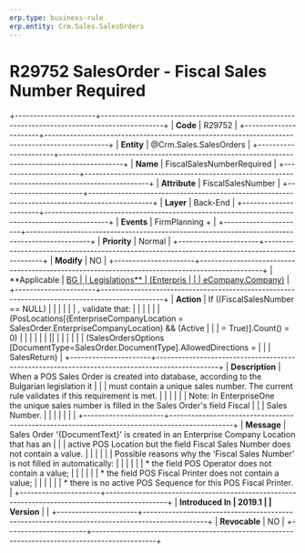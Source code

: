 ```yaml
---
erp.type: business-rule
erp.entity: Crm.Sales.SalesOrders
---
```


# R29752 SalesOrder - Fiscal Sales Number Required
+----------------------+-----------------------------------------------------------------------------------------------+
| **Code**             | R29752                                                                                        |
+----------------------+-----------------------------------------------------------------------------------------------+
| **Entity**           | @Crm.Sales.SalesOrders                                                                                    |
+----------------------+-----------------------------------------------------------------------------------------------+
| **Name**             | FiscalSalesNumberRequired                                                                     |
+----------------------+-----------------------------------------------------------------------------------------------+
| **Attribute**        | FiscalSalesNumber                                                                             |
+----------------------+-----------------------------------------------------------------------------------------------+
| **Layer**            | Back-End                                                                                      |
+----------------------+-----------------------------------------------------------------------------------------------+
| **Events**           | FirmPlanning +                                                                                |
+----------------------+-----------------------------------------------------------------------------------------------+
| **Priority**         | Normal                                                                                        |
+----------------------+-----------------------------------------------------------------------------------------------+
| **Modify**           | NO                                                                                            |
+----------------------+-----------------------------------------------------------------------------------------------+
| **Applicable         | [BG                                                                                           |
| Legislations**       | (Enterpris                                                                                    |
|                      | eCompany.Company)](https://confluence.erp.net/display/techdoc/Country+Specific+Functionality) |
+----------------------+-----------------------------------------------------------------------------------------------+
| **Action**           | If ((FiscalSalesNumber == NULL)                                                               |
|                      |                                                                                               |
|                      | , validate that:                                                                              |
|                      |                                                                                               |
|                      | (PosLocations\[(EnterpriseCompanyLocation = SalesOrder.EnterpriseCompanyLocation) && (Active  |
|                      | = True)\].Count() = 0)                                                                        |
|                      |                                                                                               |
|                      | \|\|                                                                                          |
|                      |                                                                                               |
|                      | (SalesOrdersOptions \[DocumentType=SalesOrder.DocumentType\].AllowedDirections =              |
|                      | SalesReturn)                                                                                  |
+----------------------+-----------------------------------------------------------------------------------------------+
| **Description**      | When a POS Sales Order is created into database, according to the Bulgarian legislation it    |
|                      | must contain a unique sales number. The current rule validates if this requirement is met.    |
|                      |                                                                                               |
|                      | Note: In EnterpriseOne the unique sales number is filled in the Sales Order\'s field Fiscal   |
|                      | Sales Number.                                                                                 |
|                      |                                                                                               |
|                      |                                                                                               |
+----------------------+-----------------------------------------------------------------------------------------------+
| **Message**          | Sales Order \'{DocumentText}\' is created in an Enterprise Company Location that has an       |
|                      | active POS Location but the field Fiscal Sales Number does not contain a value.               |
|                      |                                                                                               |
|                      | Possible reasons why the \'Fiscal Sales Number\' is not filled in automatically:              |
|                      |                                                                                               |
|                      | \* the field POS Operator does not contain a value;                                           |
|                      |                                                                                               |
|                      | \* the field POS Fiscal Printer does not contain a value;                                     |
|                      |                                                                                               |
|                      | \* there is no active POS Sequence for this POS Fiscal Printer.                               |
+----------------------+-----------------------------------------------------------------------------------------------+
| **Introduced In      | 2019.1                                                                                        |
| Version**            |                                                                                               |
+----------------------+-----------------------------------------------------------------------------------------------+
| **Revocable**        | NO                                                                                            |
+----------------------+-----------------------------------------------------------------------------------------------+

  

  

  
